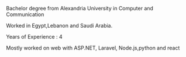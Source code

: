 Bachelor degree from Alexandria University in Computer and Communication

Worked in Egypt,Lebanon and Saudi Arabia.

Years of Experience : 4

Mostly worked on web with ASP.NET, Laravel, Node.js,python and react
